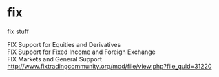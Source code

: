 # fix
fix stuff

FIX Support for Equities and Derivatives  
FIX Support for Fixed Income and Foreign Exchange  
FIX Markets and General Support  
http://www.fixtradingcommunity.org/mod/file/view.php?file_guid=31220
